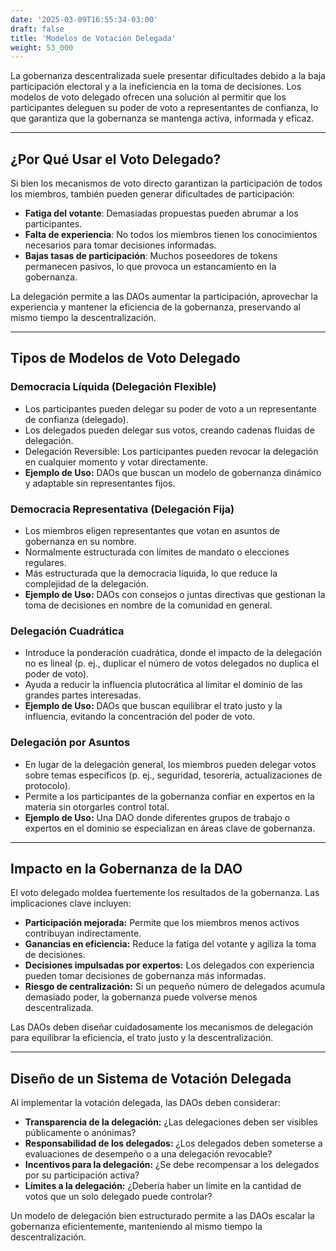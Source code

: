 ```yaml
---
date: '2025-03-09T16:55:34-03:00'
draft: false
title: 'Modelos de Votación Delegada'
weight: 53_000
---
```


La gobernanza descentralizada suele presentar dificultades debido a la baja participación electoral y a la ineficiencia en la toma de decisiones. Los modelos de voto delegado ofrecen una solución al permitir que los participantes deleguen su poder de voto a representantes de confianza, lo que garantiza que la gobernanza se mantenga activa, informada y eficaz.

---

## **¿Por Qué Usar el Voto Delegado?**

Si bien los mecanismos de voto directo garantizan la participación de todos los miembros, también pueden generar dificultades de participación:

- **Fatiga del votante**: Demasiadas propuestas pueden abrumar a los participantes.
- **Falta de experiencia**: No todos los miembros tienen los conocimientos necesarios para tomar decisiones informadas.
- **Bajas tasas de participación**: Muchos poseedores de tokens permanecen pasivos, lo que provoca un estancamiento en la gobernanza.

La delegación permite a las DAOs aumentar la participación, aprovechar la experiencia y mantener la eficiencia de la gobernanza, preservando al mismo tiempo la descentralización.

---

## **Tipos de Modelos de Voto Delegado**

### **Democracia Líquida (Delegación Flexible)**
- Los participantes pueden delegar su poder de voto a un representante de confianza (delegado).
- Los delegados pueden delegar sus votos, creando cadenas fluidas de delegación.
- Delegación Reversible: Los participantes pueden revocar la delegación en cualquier momento y votar directamente.
- **Ejemplo de Uso:** DAOs que buscan un modelo de gobernanza dinámico y adaptable sin representantes fijos.

### **Democracia Representativa (Delegación Fija)**
- Los miembros eligen representantes que votan en asuntos de gobernanza en su nombre.
- Normalmente estructurada con límites de mandato o elecciones regulares.
- Más estructurada que la democracia líquida, lo que reduce la complejidad de la delegación.
- **Ejemplo de Uso:** DAOs con consejos o juntas directivas que gestionan la toma de decisiones en nombre de la comunidad en general.

### **Delegación Cuadrática**
- Introduce la ponderación cuadrática, donde el impacto de la delegación no es lineal (p. ej., duplicar el número de votos delegados no duplica el poder de voto).
- Ayuda a reducir la influencia plutocrática al limitar el dominio de las grandes partes interesadas.
- **Ejemplo de Uso:** DAOs que buscan equilibrar el trato justo y la influencia, evitando la concentración del poder de voto.

### **Delegación por Asuntos**
- En lugar de la delegación general, los miembros pueden delegar votos sobre temas específicos (p. ej., seguridad, tesorería, actualizaciones de protocolo).
- Permite a los participantes de la gobernanza confiar en expertos en la materia sin otorgarles control total.
- **Ejemplo de Uso:** Una DAO donde diferentes grupos de trabajo o expertos en el dominio se especializan en áreas clave de gobernanza.

---

## **Impacto en la Gobernanza de la DAO**

El voto delegado moldea fuertemente los resultados de la gobernanza. Las implicaciones clave incluyen:

- **Participación mejorada:** Permite que los miembros menos activos contribuyan indirectamente.
- **Ganancias en eficiencia:** Reduce la fatiga del votante y agiliza la toma de decisiones.
- **Decisiones impulsadas por expertos:** Los delegados con experiencia pueden tomar decisiones de gobernanza más informadas.
- **Riesgo de centralización:** Si un pequeño número de delegados acumula demasiado poder, la gobernanza puede volverse menos descentralizada.

Las DAOs deben diseñar cuidadosamente los mecanismos de delegación para equilibrar la eficiencia, el trato justo y la descentralización.

---

## **Diseño de un Sistema de Votación Delegada**

Al implementar la votación delegada, las DAOs deben considerar:

- **Transparencia de la delegación:** ¿Las delegaciones deben ser visibles públicamente o anónimas?
- **Responsabilidad de los delegados:** ¿Los delegados deben someterse a evaluaciones de desempeño o a una delegación revocable?
- **Incentivos para la delegación:** ¿Se debe recompensar a los delegados por su participación activa? 
- **Límites a la delegación:** ¿Debería haber un límite en la cantidad de votos que un solo delegado puede controlar?

Un modelo de delegación bien estructurado permite a las DAOs escalar la gobernanza eficientemente, manteniendo al mismo tiempo la descentralización.